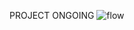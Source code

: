 PROJECT ONGOING
![flow](https://github.com/user-attachments/assets/66e2ea16-cc24-4cfc-a5e7-1345855effe8)
